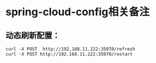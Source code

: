 # spring-cloud-config相关备注
## 动态刷新配置：
    curl -X POST  http://192.168.11.222:35070/refresh
    curl -X POST http://192.168.11.222:35070/restart